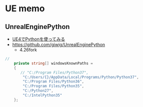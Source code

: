# UE memo

## UnrealEnginePython
- [UE4でPythonを使ってみる](https://qiita.com/simonritchie/items/58fe6d4d3c411c8c062f)
- https://github.com/giwig/UnrealEnginePython
  - 4.26fork

```cs
// 
    private string[] windowsKnownPaths =
    {
       // "C:/Program Files/Python37",
        "C:/Users/{}/AppData/Local/Programs/Python/Python37",
        "C:/Program Files/Python36",
        "C:/Program Files/Python35",
        "C:/Python27",
        "C:/IntelPython35"
    };
```